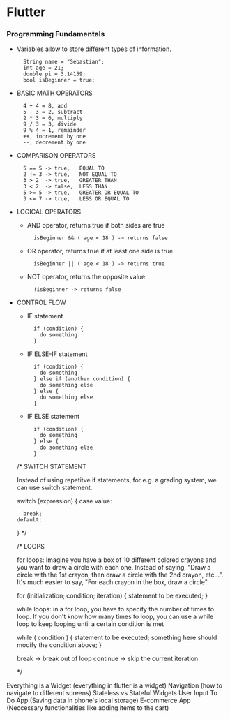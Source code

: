 # Flutter

### Programming Fundamentals

- Variables allow to store different types of information.
  ```
    String name = "Sebastian";
    int age = 21;
    double pi = 3.14159;
    bool isBeginner = true;
  ```

- BASIC MATH OPERATORS
  ```
    4 + 4 = 8, add
    5 - 3 = 2, subtract
    2 * 3 = 6, multiply
    9 / 3 = 3, divide
    9 % 4 = 1, remainder
    ++, increment by one
    --, decrement by one
  ```

- COMPARISON OPERATORS
  ```
    5 == 5 -> true,   EQUAL TO
    2 != 3 -> true,   NOT EQUAL TO
    3 > 2  -> true,   GREATER THAN
    3 < 2  -> false,  LESS THAN
    5 >= 5 -> true,   GREATER OR EQUAL TO
    3 <= 7 -> true,   LESS OR EQUAL TO 
  ```

- LOGICAL OPERATORS
    - AND operator, returns true if both sides are true
      ```
        isBeginner && ( age < 18 ) -> returns false
      ```
    - OR operator, returns true if at least one side is true
      ```
        isBeginner || ( age < 18 ) -> returns true
      ```
    - NOT operator, returns the opposite value
      ```
        !isBeginner -> returns false
      ```
- CONTROL FLOW
    - IF statement
      ```
        if (condition) {
          do something
        }
      ```
    - IF ELSE-IF statement
      ```
        if (condition) {
          do something
        } else if (another condition) {
          do something else
        } else {
          do something else
        }
      ```
    - IF ELSE statement
      ```
        if (condition) {
          do something
        } else {
          do something else
        }
      ```

  /*
    SWITCH STATEMENT

    Instead of using repetitve if statements, for e.g. a grading system, we can use switch statement.

    switch (expression) {
      case value:
        
        break;
      default:
    }
  */

  /*
    LOOPS

    for loops: Imagine you have a box of 10 different colored crayons 
    and you want to draw a circle with each one. Instead of saying, 
    "Draw a circle with the 1st crayon, then draw a circle with the 
    2nd crayon, etc...". It's much easier to say, "For each crayon in 
    the box, draw a circle".

    for (initialization; condition; iteration) {
      statement to be executed;
    }

    while loops: in a for loop, you have to specify the number of times 
    to loop. If you don't know how many times to loop, you can use a while 
    loop to keep looping until a certain condition is met

    while ( condition ) {
      statement to be executed;
      something here should modify the condition above;
    }

    break -> break out of loop
    continue -> skip the current iteration

  */

Everything is a Widget (everything in flutter is a widget)
Navigation (how to navigate to different screens)
Stateless vs Stateful Widgets
User Input
To Do App (Saving data in phone's local storage)
E-commerce App (Neccessary functionalities like adding items to the cart)
